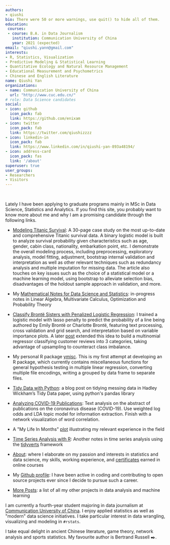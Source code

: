 ```yaml
---
authors:
- qiushi
bio: There were 50 or more warnings, use quit() to hide all of them. 
education:
 courses:
 - course: B.A. in Data Journalism
   institution: Communication University of China
   year: 2021 (expected)
email: "qiushi.yann@gmail.com"
interests:
- R, Statistics, Visualization
- Predictive Modeling & Statistical Learning
- Quantitative Ecology and Natural Resource Management 
- Educational Measurement and Psychometrics
- Chinese and English Literature
name: Qiushi Yan
organizations:
- name: Communication University of China
  url: "http://www.cuc.edu.cn/"
# role: Data Science candidates
social:
- icon: github
  icon_pack: fab
  link: https://github.com/enixam
- icon: twitter
  icon_pack: fab
  link: https://twitter.com/qiushizzzz
- icon: linkedin-in
  icon_pack: fab
  link: https://www.linkedin.com/in/qiushi-yan-893a48194/
- icon: address-card
  icon_pack: fas
  link: '/about'
superuser: true
user_groups:
- Researchers
- Visitors
---
```

<br>

Lately I have been applying to graduate programs mainly in MSc in Data Science, Statistics and Analytics. If you find this site, you probably want to know more about me and why I am a promising candidate through the following links.

- [Modeling Titanic Survival](/files/titanic-survival.pdf): A 30-page case study on the most up-to-date and comprehensive Titanic survival data. A binary logistic model is built to analyze survival probability given characteristics such as age, gender, cabin class, nationality, embarkation point, etc. I demonstrate the overall modeling process, including preprocessing, exploratory analysis,  model fitting, adjustment, bootstrap internal validation and interpretation as well as other relevant techniques such as redundancy analysis and multiple imputation for missing data. The article also touches on key issues such as the choice of a statistical model or a machine learning model, using bootstrap to alleviate selection bias, disadvantages of the holdout sample approach in validation, and more. 

- My [Mathematical Notes for Data Science and Statistics](https://enixam.github.io/math-foundations/): in-progress notes in Linear Algebra, Multivariate Calculus, Optimization and Probability Theory

- [Classify Brontë Sisters with Penalized Logistic Regression](post/text-classification-logistic/): I trained a logistic model with lasso penalty to predict the probability of a line being authored by Emily Brontë or Charlotte Brontë, featuring text processing, cross validation and grid search, and interpretation based on variable importance plots. A later [post](post/2020-05-07-analyzing-animal-crossing-reviews) extended this idea to build a multinomial regressor classifying customer reviews into 3 categories, taking advantage of upsampling to counteract class imbalance.  

- My personal R package [ymisc](https://github.com/enixam/ymisc). This is my first attempt at developing an R package, which currently contains miscellaneous functions for general hypothesis testing in multiple linear regression, converting multiple file encodings, writing a grouped by data frame to separate files. 

- [Tidy Data with Python](post/python-tidy-data/): a blog post on tidying messing data in Hadley Wickham’s Tidy Data paper, using python's pandas library



- [Analyzing COVID-19 Publications](/post/analyzing-covid-19-publications/):  Text analysis on the abstract of publications on the coronavirus disease (COVID-19). Use weighted log odds and LDA topic model for information extraction. Finish with a network visualization of word correlation.  

- A "My Life In Months" [plot](/img/life_in_months.png) illustrating my relevant experience in the field

- [Time Series Analysis with R](https://enixam.github.io/fpp/): Another notes in time series analysis using the [tidyverts](https://tidyverts.org/) framework 

- [About](/about): where I elaborate on my passion and interests in statistics and data science, my skills, working experience, and [certificates](about#skills-interests-1) earned in online courses 

- My [Github profile](https://github.com/enixam): I have been active in coding and contributing to open source projects ever since I decide to pursue such a career.  

- [More Posts](/post): a list of all my other projects in data analysis and machine learning

I am currently a fourth-year student majoring in data journalism at [Communication University of China](http://www.cuc.edu.cn/). I enjoy applied statistics as well as "modern" data science initiatives. I take particular interest in data wrangling, visualizing and modeling in `#rstats`.

I take equal delight in ancient Chinese literature, game theory, network analysis and sports statistics. My favourite author is Bertrand Russell :black_nib:.  

